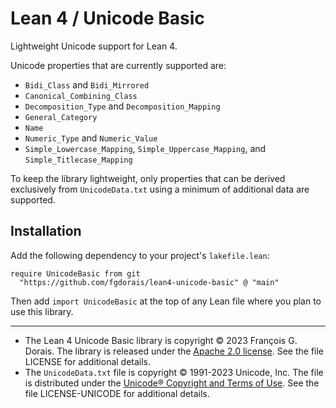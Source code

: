 # Lean 4 / Unicode Basic

Lightweight Unicode support for Lean 4.

Unicode properties that are currently supported are:

* `Bidi_Class` and `Bidi_Mirrored`
* `Canonical_Combining_Class`
* `Decomposition_Type` and `Decomposition_Mapping`
* `General_Category`
* `Name`
* `Numeric_Type` and `Numeric_Value`
* `Simple_Lowercase_Mapping`, `Simple_Uppercase_Mapping`, and `Simple_Titlecase_Mapping`

To keep the library lightweight, only properties that can be derived exclusively from `UnicodeData.txt` using a minimum of additional data are supported.

## Installation

Add the following dependency to your project's `lakefile.lean`:

```lean
require UnicodeBasic from git
  "https://github.com/fgdorais/lean4-unicode-basic" @ "main"
```

Then add `import UnicodeBasic` at the top of any Lean file where you plan to use this library.

-----

* The Lean 4 Unicode Basic library is copyright © 2023 François G. Dorais. The library is released under the [Apache 2.0 license](http://www.apache.org/licenses/LICENSE-2.0). See the file LICENSE for additional details.
* The `UnicodeData.txt` file is copyright © 1991-2023 Unicode, Inc. The file is distributed under the [Unicode® Copyright and Terms of Use](https://www.unicode.org/copyright.html). See the file LICENSE-UNICODE for additional details.
